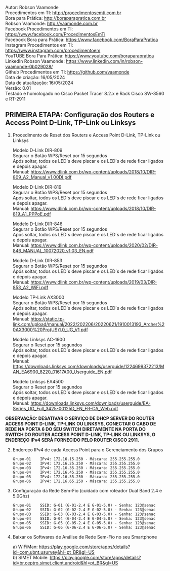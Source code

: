 Autor: Robson Vaamonde<br>
Procedimentos em TI: http://procedimentosemti.com.br<br>
Bora para Prática: http://boraparapratica.com.br<br>
Robson Vaamonde: http://vaamonde.com.br<br>
Facebook Procedimentos em TI: https://www.facebook.com/ProcedimentosEmTi<br>
Facebook Bora para Prática: https://www.facebook.com/BoraParaPratica<br>
Instagram Procedimentos em TI: https://www.instagram.com/procedimentoem<br>
YouTUBE Bora Para Prática: https://www.youtube.com/boraparapratica<br>
LinkedIn Robson Vaamonde: https://www.linkedin.com/in/robson-vaamonde-0b029028/<br>
Github Procedimentos em TI: https://github.com/vaamonde<br>
Data de criação: 16/05/2024<br>
Data de atualização: 16/05/2024<br>
Versão: 0.01<br>
Testado e homologado no Cisco Packet Tracer 8.2.x e Rack Cisco SW-3560 e RT-2911

## PRIMEIRA ETAPA: Configuração dos Routers e Access Point D-Link, TP-Link ou Linksys

01. Procedimento de Reset dos Routers e Access Point D-Link, TP-Link ou Linksys

	Modelo D-Link DIR-809<br>
	Segurar o Botão WPS/Reset por 15 segundos<br>
	Após soltar, todos os LED´s deve piscar e os LED´s de rede ficar ligados e depois apagar.<br>
	Manual: https://www.dlink.com.br/wp-content/uploads/2018/10/DIR-809_A2_Manual_v1.00DI.pdf

	Modelo D-Link DIR-819<br>
	Segurar o Botão WPS/Reset por 15 segundos<br>
	Após soltar, todos os LED´s deve piscar e os LED´s de rede ficar ligados e depois apagar.<br>
	Manual: https://www.dlink.com.br/wp-content/uploads/2018/10/DIR-819_A1_PPPoE.pdf

	Modelo D-Link DIR-846<br>
	Segurar o Botão WPS/Reset por 15 segundos<br>
	Após soltar, todos os LED´s deve piscar e os LED´s de rede ficar ligados e depois apagar.<br>
	Manual: https://www.dlink.com.br/wp-content/uploads/2020/02/DIR-846_MANUAL_10072020_v1.03_EN.pdf

	Modelo D-Link DIR-853<br>
	Segurar o Botão WPS/Reset por 15 segundos<br>
	Após soltar, todos os LED´s deve piscar e os LED´s de rede ficar ligados e depois apagar.<br>
	Manual: https://www.dlink.com.br/wp-content/uploads/2019/03/DIR-853_A2_WiFi.pdf

	Modelo TP-Link AX3000<br>
	Segurar o Botão WPS/Reset por 15 segundos<br>
	Após soltar, todos os LED´s deve piscar e os LED´s de rede ficar ligados e depois apagar.<br>
	Manual: https://static.tp-link.com/upload/manual/2022/202206/20220621/1910013193_Archer%20AX3000%20Pro(US)1.0_UG_V1.pdf

	Modelo Linksys AC-1900<br>
	Segurar o Reset por 15 segundos<br>
	Após soltar, todos os LED´s deve piscar e os LED´s de rede ficar ligados e depois apagar.<br>
	Manual: https://downloads.linksys.com/downloads/userguide/1224699372213/MAN_EA6900_8220_01617A00_Userguide_EN.pdf

	Modelo Linksys EA4500<br>
	Segurar o Reset por 15 segundos<br>
	Após soltar, todos os LED´s deve piscar e os LED´s de rede ficar ligados e depois apagar.<br>
	Manual: https://downloads.linksys.com/downloads/userguide/EA-Series_UG_Full_3425-00125D_EN_FR-CA_Web.pdf

**OBSERVAÇÃO: DESATIVAR O SERVIÇO DE DHCP SERVER DO ROUTER ACCESS POINT D-LINK, TP-LINK OU LINKSYS, CONECTAR O CABO DE REDE NA PORTA 6 DO SEU SWITCH DIRETAMENTE NA PORTA DO SWITCH DO ROUTER ACCESS POINT D-LINK, TP-LINK OU LINKSYS, O ENDEREÇO IPv4 SERÁ FORNECIDO PELO ROUTER CISCO 2911.**

02. Endereço IPv4 de cada Access Point para o Gerenciamento dos Grupos

		Grupo-01	IPv4: 172.16.15.250 - Máscara: 255.255.255.0
		Grupo-02	IPv4: 172.16.25.250 - Máscara: 255.255.255.0
		Grupo-03	IPv4: 172.16.35.250 - Máscara: 255.255.255.0
		Grupo-04	IPv4: 172.16.45.250 - Máscara: 255.255.255.0
		Grupo-05	IPv4: 172.16.55.250 - Máscara: 255.255.255.0
		Grupo-06	IPv4: 172.16.65.250 - Máscara: 255.255.255.0

03. Configuração da Rede Sem-Fio (cuidado com roteador Dual Band 2.4 e 5.0Ghz)

		Grupo-01    SSID: G-01 (G-01-2.4 E G-01-5.0) - Senha: 123@senac
		Grupo-02    SSID: G-02 (G-02-2.4 E G-02-5.0) - Senha: 123@senac
		Grupo-03    SSID: G-03 (G-03-2.4 E G-03-5.0) - Senha: 123@senac
		Grupo-04    SSID: G-04 (G-04-2.4 E G-04-5.0) - Senha: 123@senac
		Grupo-05    SSID: G-05 (G-05-2.4 E G-05-5.0) - Senha: 123@senac
		Grupo-06    SSID: G-06 (G-06-2.4 E G-06-5.0) - Senha: 123@senac

04. Baixar os Softwares de Análise de Rede Sem-Fio no seu Smartphone

	a) WiFiMan: https://play.google.com/store/apps/details?id=com.ubnt.usurvey&hl=pt_BR&gl=US<br>
	b) SIMET Mobile: https://play.google.com/store/apps/details?id=br.ceptro.simet.client.android&hl=pt_BR&gl=US
